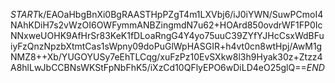$START$k/EAOaHbgBnXi0BgRAASTHpPZgT4m1LXVbj6/iJ0iYWN/SuwPCmoI4NAhKDiH7s2vWzOI6OWFymmANBZingmdN7u62+HOArd850ovdrWF1FP0IcNNxweUOHK9AfHrSr83KeK1fDLoaRngG4Y4yo75uuC39ZYfYJHcCsxWdBFuiyFzQnzNpzbXtmtCas1sWpny09doPuGlWpHASGIR+h4vt0cn8wtHpj/AwM1gNMZ8++Xb/YUGOYUSy7eEhTLCqg/xuFzPz10EvSXkw8l3h9Hyak30z+Ztzz4A8hlLwJbCCBNsWKStFpNbFhK5/iXzCd10QFlyEPO6wDiLD4eO25glQ==$END$